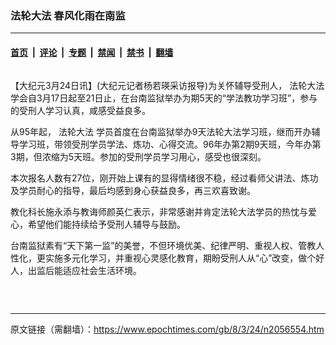 ### 法轮大法  春风化雨在南监

---

#### [首页](../../../..?n2056554) &nbsp;|&nbsp; [评论](../../../../../epoch-comment?n2056554) &nbsp;|&nbsp; [专题](../../../../../epoch-special?n2056554) &nbsp;|&nbsp; [禁闻](../../../../../epoch-news?n2056554) &nbsp;|&nbsp; [禁书](../../../../../books?n2056554) &nbsp;|&nbsp; [翻墙](https://github.com/gfw-breaker/nogfw/blob/master/README.md?n2056554)


<div class="column" id="artbody" itemprop="articleBody">
 <!-- article content begin -->
 <p>
  【大纪元3月24日讯】(大纪元记者杨若瑛采访报导)为关怀辅导受刑人，
  <ok href="https://www.epochtimes.com/gb/tag/%E6%B3%95%E8%BD%AE%E5%A4%A7%E6%B3%95.html">
   法轮大法
  </ok>
  学会自3月17日起至21日止，在台南监狱举办为期5天的“学法教功学习班”，参与的受刑人学习认真，咸感受益良多。
 </p>
 <p>
  从95年起，
  <ok href="https://www.epochtimes.com/gb/tag/%E6%B3%95%E8%BD%AE%E5%A4%A7%E6%B3%95.html">
   法轮大法
  </ok>
  学员首度在台南监狱举办9天法轮大法学习班，继而开办辅导学习班，带领受刑学员学法、炼功、心得交流。96年办第2期9天班，今年办第3期，但浓缩为5天班。参加的受刑学员学习用心，感受也很深刻。
 </p>
 <p>
  本次报名人数有27位，刚开始上课有的显得情绪很不稳，经过看师父讲法、炼功及学员耐心的指导，最后均感到身心获益良多，再三欢喜致谢。
 </p>
 <p>
  教化科长施永添与教诲师颜英仁表示，非常感谢并肯定法轮大法学员的热忱与爱心，希望他们能持续给予受刑人辅导与鼓励。
 </p>
 <p>
  台南监狱素有“天下第一监”的美誉，不但环境优美、纪律严明、重视人权、管教人性化，更实施多元化学习，并重视心灵感化教育，期盼受刑人从“心”改变，做个好人，出监后能适应社会生活环境。
 </p>
 <p>
  <font color="#ffffff">
   (http://www.dajiyuan.com)
  </font>
 </p>
 <!-- article content end -->
</div>


---

原文链接（需翻墙）：https://www.epochtimes.com/gb/8/3/24/n2056554.htm